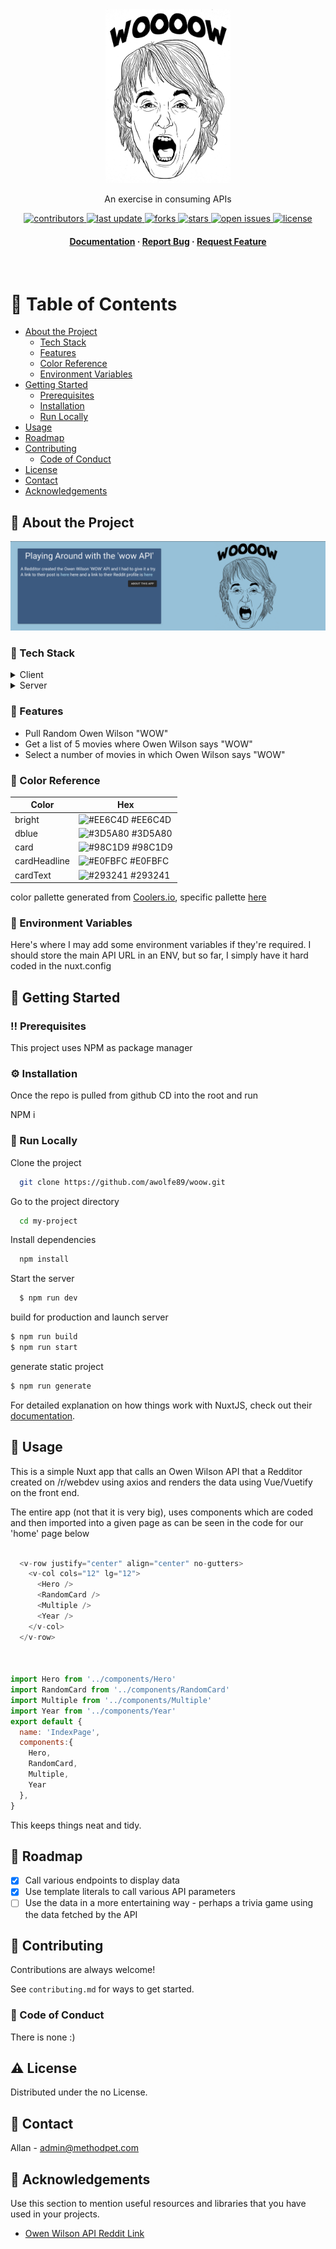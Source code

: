 <div align="center">

  <img src="./static/owen.png" alt="logo" width="200" height="auto" />

  
  <p>
    An exercise in consuming APIs
  </p>

  
<!-- Badges -->
<p>
  <a href="https://github.com/awolfe89/awesome-readme-template/graphs/contributors">
    <img src="https://img.shields.io/github/contributors/awolfe89/awesome-readme-template" alt="contributors" />
  </a>
  <a href="">
    <img src="https://img.shields.io/github/last-commit/awolfe89/awesome-readme-template" alt="last update" />
  </a>
  <a href="https://github.com/awolfe89/awesome-readme-template/network/members">
    <img src="https://img.shields.io/github/forks/awolfe89/awesome-readme-template" alt="forks" />
  </a>
  <a href="https://github.com/awolfe89/awesome-readme-template/stargazers">
    <img src="https://img.shields.io/github/stars/awolfe89/awesome-readme-template" alt="stars" />
  </a>
  <a href="https://github.com/awolfe89/awesome-readme-template/issues/">
    <img src="https://img.shields.io/github/issues/awolfe89/awesome-readme-template" alt="open issues" />
  </a>
  <a href="https://github.com/awolfe89/awesome-readme-template/blob/master/LICENSE">
    <img src="https://img.shields.io/github/license/awolfe89/awesome-readme-template.svg" alt="license" />
  </a>
</p>
   
<h4>
    <!-- <a href="https://github.com/awolfe89/awesome-readme-template/">View Demo</a>
  <span> · </span> -->
    <a href="https://github.com/awolfe89/awesome-readme-template">Documentation</a>
  <span> · </span>
    <a href="https://github.com/awolfe89/awesome-readme-template/issues/">Report Bug</a>
  <span> · </span>
    <a href="https://github.com/awolfe89/awesome-readme-template/issues/">Request Feature</a>
  </h4>
</div>

<br />

<!-- Table of Contents -->
# :notebook_with_decorative_cover: Table of Contents

- [About the Project](#star2-about-the-project)
  * [Tech Stack](#space_invader-tech-stack)
  * [Features](#dart-features)
  * [Color Reference](#art-color-reference)
  * [Environment Variables](#key-environment-variables)
- [Getting Started](#toolbox-getting-started)
  * [Prerequisites](#bangbang-prerequisites)
  * [Installation](#gear-installation)
  * [Run Locally](#running-run-locally)
- [Usage](#eyes-usage)
- [Roadmap](#compass-roadmap)
- [Contributing](#wave-contributing)
  * [Code of Conduct](#scroll-code-of-conduct)
- [License](#warning-license)
- [Contact](#handshake-contact)
- [Acknowledgements](#gem-acknowledgements)
  

<!-- About the Project -->
## :star2: About the Project

<div align="center"> 
  <img src="./static/woow.png" alt="screenshot" />
</div>


<!-- TechStack -->
### :space_invader: Tech Stack

<details>
  <summary>Client</summary>
  <ul>
    <li><a href="https://www.nuxtjs.org/">Nuxt</a></li>
    <li><a href="https://nextjs.org/">Vue.js</a></li>
    <li><a href="https://vuetifyjs.com/">Vuetify (CSS)</a></li>
    <li><a href="#">Axios</a></li>
  </ul>
</details>

<details>
  <summary>Server</summary>
  <ul>
    <li><a href="#">n/a</a></li>
  </ul>
</details>


<!-- Features -->
### :dart: Features

- Pull Random Owen Wilson "WOW"
- Get a list of 5 movies where Owen Wilson says "WOW"
- Select a number of movies in which Owen Wilson says "WOW"

<!-- Color Reference -->
### :art: Color Reference

| Color             | Hex                                                                |
| ----------------- | ------------------------------------------------------------------ |
| bright | ![#EE6C4D](https://via.placeholder.com/10/EEEEEE?text=+) #EE6C4D |
| dblue | ![#3D5A80](https://via.placeholder.com/10/EEEEEE?text=+) #3D5A80 |
| card | ![#98C1D9](https://via.placeholder.com/10/EEEEEE?text=+) #98C1D9 |
| cardHeadline | ![#E0FBFC](https://via.placeholder.com/10/EEEEEE?text=+) #E0FBFC |
| cardText | ![#293241](https://via.placeholder.com/10/EEEEEE?text=+) #293241 |

color pallette generated from <a href="www.coolers.io">Coolers.io</a>, specific pallette <a href="https://coolors.co/palette/3d5a80-98c1d9-e0fbfc-ee6c4d-293241">here</a>


<!-- Env Variables -->
### :key: Environment Variables

Here's where I may add some environment variables if they're required. I should store the main API URL in an ENV, but so far, I simply have it hard coded in the nuxt.config

<!-- `API_KEY`

`ANOTHER_API_KEY` -->

<!-- Getting Started -->
## 	:toolbox: Getting Started

<!-- Prerequisites -->
### :bangbang: Prerequisites

This project uses NPM as package manager


<!-- Installation -->
### :gear: Installation

Once the repo is pulled from github CD into the root and run 

NPM i 


<!-- Run Locally -->
### :running: Run Locally

Clone the project

```bash
  git clone https://github.com/awolfe89/woow.git
```

Go to the project directory

```bash
  cd my-project
```

Install dependencies

```bash
  npm install
```

Start the server

```bash
  $ npm run dev
```

build for production and launch server
```bash
$ npm run build
$ npm run start
```

generate static project
```bash
$ npm run generate
```
For detailed explanation on how things work with NuxtJS, check out their [documentation](https://nuxtjs.org).
<!-- Usage -->
## :eyes: Usage

This is a simple Nuxt app that calls an Owen Wilson API that a Redditor created on /r/webdev using axios and renders the data using Vue/Vuetify on the front end.

The entire app (not that it is very big), uses components which are coded and then imported into a given page as can be seen in the code for our 'home' page below

```javascript

  <v-row justify="center" align="center" no-gutters>
    <v-col cols="12" lg="12">
      <Hero />
      <RandomCard />
      <Multiple />
      <Year />
    </v-col>
  </v-row>



import Hero from '../components/Hero'
import RandomCard from '../components/RandomCard'
import Multiple from '../components/Multiple'
import Year from '../components/Year'
export default {
  name: 'IndexPage',
  components:{
    Hero,
    RandomCard,
    Multiple,
    Year  
  },
}


```
This keeps things neat and tidy.
<!-- Roadmap -->
## :compass: Roadmap

* [x] Call various endpoints to display data
* [x] Use template literals to call various API parameters
* [ ] Use the data in a more entertaining way - perhaps a trivia game using the data fetched by the API 

<!-- Contributing -->
## :wave: Contributing

<a href="https://github.com/awolfe89/wooow/graphs/contributors">
</a>


Contributions are always welcome!

See `contributing.md` for ways to get started.


<!-- Code of Conduct -->
### :scroll: Code of Conduct

There is none :) 


<!-- License -->
## :warning: License

Distributed under the no License. 


<!-- Contact -->
## :handshake: Contact

Allan - admin@methodpet.com


<!-- Acknowledgments -->
## :gem: Acknowledgements

Use this section to mention useful resources and libraries that you have used in your projects.

 - [Owen Wilson API Reddit Link](https://old.reddit.com/r/webdev/comments/u118io/i_built_an_api_for_owen_wilsons_wows/)

